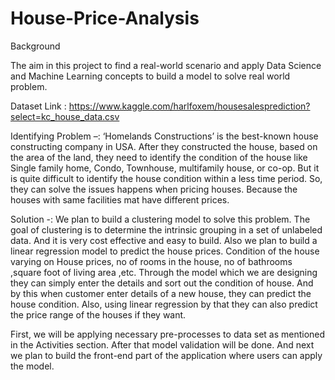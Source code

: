 # House-Price-Analysis

Background  

The aim in this project to find a real-world scenario and apply Data Science and Machine Learning concepts to build a model to solve real world problem. 

Dataset Link : https://www.kaggle.com/harlfoxem/housesalesprediction?select=kc_house_data.csv   

Identifying Problem –:  ‘Homelands Constructions’  is the best-known house constructing company in USA. After they constructed the house, based on the area of the land, they need to  identify the condition of the house like Single family home, Condo, Townhouse, multifamily house, or co-op. But it is quite difficult to identify the house condition within a less time period. So, they can solve the issues happens when pricing houses. Because the houses with same facilities mat have different prices.

Solution -: 
We plan to build a clustering model to solve this problem. The goal of clustering is to determine the intrinsic grouping in a set of unlabeled data. And it is very cost effective and easy to build. Also we plan to build a linear regression model to predict the house prices.
Condition of the house varying on House prices, no of rooms in the house, no of bathrooms ,square foot of living area ,etc. Through the model which we are designing they can simply enter the details and sort out the condition of house. And by this when customer enter details of a new house, they can predict the house condition. Also, using linear regression by that they can also predict the price range of the houses if they want.

First, we will be applying necessary pre-processes to data set as mentioned in the Activities section. After that model validation will be done. And next we plan to build the front-end part of the application where users can apply the model.

